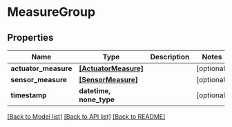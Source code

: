 # MeasureGroup


## Properties
Name | Type | Description | Notes
------------ | ------------- | ------------- | -------------
**actuator_measure** | [**[ActuatorMeasure]**](ActuatorMeasure.md) |  | [optional] 
**sensor_measure** | [**[SensorMeasure]**](SensorMeasure.md) |  | [optional] 
**timestamp** | **datetime, none_type** |  | [optional] 

[[Back to Model list]](../README.md#documentation-for-models) [[Back to API list]](../README.md#documentation-for-api-endpoints) [[Back to README]](../README.md)


